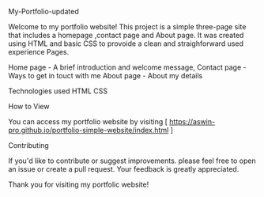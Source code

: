 My-Portfolio-updated

Welcome to my portfolio website! This project is a simple three-page site that includes a homepage ,contact page and About page. It was created using HTML and basic CSS to provoide a clean and straighforward used experience Pages.

Home page - A brief introduction and welcome message, 
Contact page - Ways to get in touct with me
About page - About my details

Technologies used HTML CSS

How to View

You can access my portfolio website by visiting [ https://aswin-pro.github.io/portfolio-simple-website/index.html ]

Contributing

If you'd like to contribute or suggest improvements. please feel free to open an issue or create a pull request. Your feedback is greatly appreciated.

Thank you for visiting my portfolic website!
